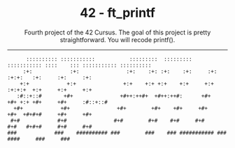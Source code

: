 <h1 align=center> 42 - ft_printf </h1>
<p align=center> Fourth project of the 42 Cursus. The goal of this project is pretty straightforward. You will recode printf(). </p>

---

```
      :::::::::: :::::::::::           :::::::::  :::::::::  ::::::::::: ::::    ::: ::::::::::: :::::::::: 
     :+:            :+:               :+:    :+: :+:    :+:     :+:     :+:+:   :+:     :+:     :+:         
    +:+            +:+               +:+    +:+ +:+    +:+     +:+     :+:+:+  +:+     +:+     +:+          
   :#::+::#       +#+               +#++:++#+  +#++:++#:      +#+     +#+ +:+ +#+     +#+     :#::+::#      
  +#+            +#+               +#+        +#+    +#+     +#+     +#+  +#+#+#     +#+     +#+            
 #+#            #+#               #+#        #+#    #+#     #+#     #+#   #+#+#     #+#     #+#             
###            ###    ########## ###        ###    ### ########### ###    ####     ###     ###              
```
